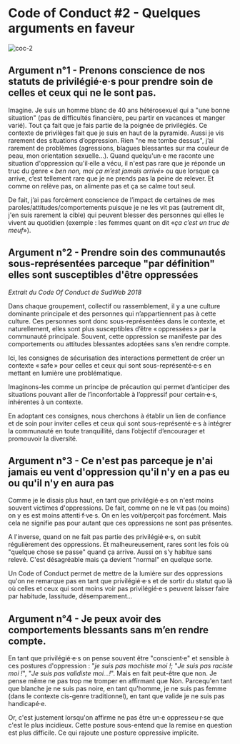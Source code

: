 # Code of Conduct #2 - Quelques arguments en faveur

![coc-2](https://raw.githubusercontent.com/Julia-barbelane/reflexions/master/photos/code-of-conduct/coc-2.png)

## Argument n°1 - Prenons conscience de nos statuts de privilégié·e·s pour prendre soin de celles et ceux qui ne le sont pas.

Imagine. Je suis un homme blanc de 40 ans hétérosexuel qui a "une bonne situation" (pas de difficultés financière, peu partir en vacances et manger varié). Tout ça fait que je fais partie de la poignée de privilégiés. Ce contexte de privilèges fait que je suis en haut de la pyramide. Aussi je vis rarement des situations d’oppression. Rien "ne me tombe dessus", j’ai rarement de problèmes (agressions, blagues blessantes sur ma couleur de peau, mon orientation sexuelle...). Quand quelqu'un·e me raconte une situation d'oppression qu'il·elle a vécu, il n'est pas rare que je réponde un truc du genre « *ben non, moi ça m’est jamais arrivé*» ou que lorsque ça arrive, c’est tellement rare que je ne prends pas la peine de relever. Et comme on relève pas, on alimente pas et ça se calme tout seul.

De fait, j’ai pas forcément conscience de l’impact de certaines de mes paroles/attitudes/comportements puisque je ne les vit pas (autrement dit, j'en suis rarement la cible) qui peuvent blesser des personnes qui elles le vivent au quotidien (exemple : les femmes quant on dit «*ça c’est un truc de meuf*»).

## Argument n°2 - Prendre soin des communautés sous-représentées parceque "par définition" elles sont susceptibles d'être oppressées  

*Extrait du Code Of Conduct de SudWeb 2018*

Dans chaque groupement, collectif ou rassemblement, il y a une culture dominante principale et des personnes qui n’appartiennent pas à cette culture. Ces personnes sont donc sous-représentées dans le contexte, et naturellement, elles sont plus susceptibles d’être « oppressées » par la communauté principale. Souvent, cette oppression se manifeste par des comportements ou attitudes blessantes adoptées sans s’en rendre compte.

Ici, les consignes de sécurisation des interactions permettent de créer un contexte « safe » pour celles et ceux qui sont sous-représenté·e·s en mettant en lumière une problématique.

Imaginons-les comme un principe de précaution qui permet d’anticiper des situations pouvant aller de l’inconfortable à l’oppressif pour certain·e·s, inhérentes à un contexte.

En adoptant ces consignes, nous cherchons à établir un lien de confiance et de soin pour inviter celles et ceux qui sont sous-représenté·e·s à intégrer la communauté en toute tranquillité, dans l’objectif d’encourager et promouvoir la diversité.

## Argument n°3 - Ce n'est pas parceque je n'ai jamais eu vent d'oppression qu'il n'y en a pas eu ou qu'il n'y en aura pas
Comme je le disais plus haut, en tant que privilégié·e·s on n'est moins souvent victimes d'oppressions. De fait, comme on ne le vit pas (ou moins) on y es est moins attenti·f·ve·s. On en les voit/perçoit pas forcément. Mais cela ne signifie pas pour autant que ces oppressions ne sont pas présentes. 

A l'inverse, quand on ne fait pas partie des privilégié·e·s, on subit régulièrement des oppressions. Et malheureusement, rares sont les fois où "quelque chose se passe" quand ça arrive. Aussi on s'y habitue sans relevé. C'est désagréable mais ça devient "normal" en quelque sorte. 

Un Code of Conduct permet de mettre de la lumière sur des oppressions qu'on ne remarque pas en tant que privilégié·e·s et de sortir du statut quo là où celles et ceux qui sont moins voir pas privilégié·e·s peuvent laisser faire par habitude, lassitude, désemparement...

## Argument n°4 - Je peux avoir des comportements blessants sans m’en rendre compte. 
En tant que privilégié·e·s on pense souvent être "conscient·e" et sensible à ces postures d'oppression : "*je suis pas machiste moi !*; "*Je suis pas raciste moi !*", "*Je suis pas validiste moi...!*". Mais en fait peut-être que non. Je pense même ne pas trop me tromper en affirmant que Non. Parcequ'en tant que blanche je ne suis pas noire, en tant qu'homme, je ne suis pas femme (dans le contexte cis-genre traditionnel), en tant que valide je ne suis pas handicapé·e.

Or, c'est justement lorsqu'on affirme ne pas être un·e oppresseu·r·se que c'est le plus incidieux. Cette posture sous-entend que la remise en question est plus difficile. Ce qui rajoute une posture oppressive implicite.





